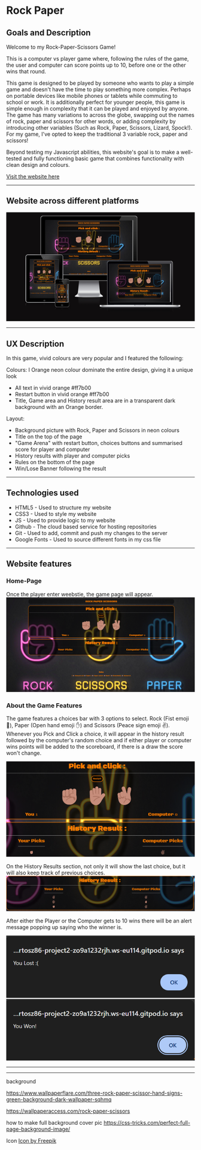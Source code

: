 # Rock Paper 

## Goals and Description
Welcome to my Rock-Paper-Scissors Game! 

This is a computer vs player game where, following the rules of the game, the user and computer can score points up to 10, before one or the other wins that round. 

This game is designed to be played by someone who wants to play a simple game and doesn't have the time to play something more complex. Perhaps on portable devices like mobile phones or tablets while commuting to school or work.  It is additionally perfect for younger people, this game is simple enough in complexity that it can be played and enjoyed by anyone. The game has many variations to across the globe, swapping out the names of rock, paper and scissors for other words, or adding complexity by introducing other variables (Such as Rock, Paper, Scissors, Lizard, Spock!). For my game, I've opted to keep the traditional 3 variable rock, paper and scissors!

Beyond testing my Javascript abilities, this website's goal is to make a well-tested and fully functioning basic game that combines functionality with clean design and colours. 


[Visit the website here](https://fbartosz86.github.io/PROJECT2/)


---

## Website across different platforms
![](assets/images/responsive.jpg)

---

## UX Description

In this game, vivid colours are very popular and I featured the following:

Colours:
I Orange neon colour dominate the entire design, giving it a unique look
- All text in vivid orange #ff7b00 
- Restart button in  vivid orange #ff7b00 
- Title, Game area and History result area are in a transparent dark background with an Orange border.

Layout:

- Background picture with Rock, Paper and Scissors in neon colours
- Title on the top of the page
- "Game Arena" with restart button, choices buttons and summarised score for player and computer
- History results with player and computer picks
- Rules on the bottom of the page
- Win/Lose Banner following the result

---
## Technologies used

- HTML5 - Used to structure my website
- CSS3 - Used to style my website
- JS - Used to provide logic to my website
- Github - The cloud based service for hosting repositories
- Git - Used to add, commit and push my changes to the server
- Google Fonts - Used to source different fonts in my css file

---
## Website features

### Home-Page
Once the player enter weebstie, the game page will appear.
![Main-Page](/assets/images/Home.png)

### About the Game Features

The game features a choices bar with 3 options to select. Rock (Fist emoji 🤜), Paper (Open hand emoji ✋) and Scissors (Peace sign emoji ✌️). Whenever you Pick and Click a choice, it will appear in the history result followed by the computer's random choice and if either player or computer wins points will be added to the scoreboard, if there is a draw the score won't change. 

![Choices](/assets/images/game1.png)

On the History Results section, not only it will show the last choice, but it will also keep track of previous choices.
![Choices](/assets/images/game2.png)

After either the Player or the Computer gets to 10 wins there will be an alert message popping up saying who the winner is.

![Choices](/assets/images/game3.png)
![Choices](/assets/images/game4.png)

---


---

background

<https://www.wallpaperflare.com/three-rock-paper-scissor-hand-signs-green-background-dark-wallpaper-sqhmq>

<https://wallpaperaccess.com/rock-paper-scissors>

how to make full background cover pic
<https://css-tricks.com/perfect-full-page-background-image/>


Icon 
<a href="https://www.freepik.com/icon/rock-paper-scissors_6729598">Icon by Freepik</a>